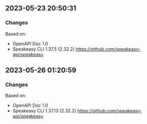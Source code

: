 

## 2023-05-23 20:50:31
### Changes
Based on:
- OpenAPI Doc 1.0 
- Speakeasy CLI 1.37.5 (2.32.2) https://github.com/speakeasy-api/speakeasy

## 2023-05-26 01:20:59
### Changes
Based on:
- OpenAPI Doc 1.0 
- Speakeasy CLI 1.37.13 (2.32.2) https://github.com/speakeasy-api/speakeasy